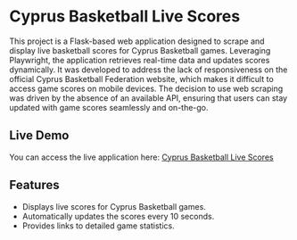 # Cyprus Basketball Live Scores

This project is a Flask-based web application designed to scrape and display live basketball scores for Cyprus Basketball games. Leveraging Playwright, the application retrieves real-time data and updates scores dynamically. It was developed to address the lack of responsiveness on the official Cyprus Basketball Federation website, which makes it difficult to access game scores on mobile devices. The decision to use web scraping was driven by the absence of an available API, ensuring that users can stay updated with game scores seamlessly and on-the-go.

## Live Demo

You can access the live application here: [Cyprus Basketball Live Scores](https://cyprus-basketball-live-scores.onrender.com/)

## Features

- Displays live scores for Cyprus Basketball games.
- Automatically updates the scores every 10 seconds.
- Provides links to detailed game statistics.

